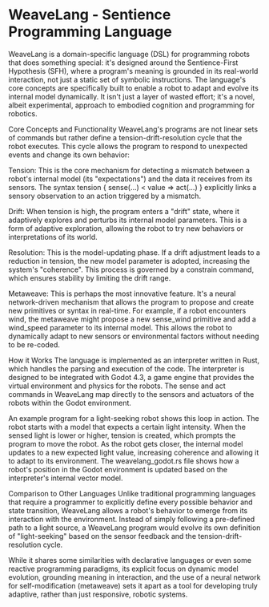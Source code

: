 # WeaveLang - Sentience Programming Language

WeaveLang is a domain-specific language (DSL) for programming robots that does something special: it's designed around the Sentience-First Hypothesis (SFH), where a program's meaning is grounded in its real-world interaction, not just a static set of symbolic instructions. The language's core concepts are specifically built to enable a robot to adapt and evolve its internal model dynamically. It isn't just a layer of wasted effort; it's a novel, albeit experimental, approach to embodied cognition and programming for robotics.


Core Concepts and Functionality
WeaveLang's programs are not linear sets of commands but rather define a tension-drift-resolution cycle that the robot executes. This cycle allows the program to respond to unexpected events and change its own behavior:

Tension: This is the core mechanism for detecting a mismatch between a robot's internal model (its "expectations") and the data it receives from its sensors. The syntax tension { sense(...) < value => act(...) } explicitly links a sensory observation to an action triggered by a mismatch.

Drift: When tension is high, the program enters a "drift" state, where it adaptively explores and perturbs its internal model parameters. This is a form of adaptive exploration, allowing the robot to try new behaviors or interpretations of its world.

Resolution: This is the model-updating phase. If a drift adjustment leads to a reduction in tension, the new model parameter is adopted, increasing the system's "coherence". This process is governed by a constrain command, which ensures stability by limiting the drift range.

Metaweave: This is perhaps the most innovative feature. It's a neural network-driven mechanism that allows the program to propose and create new primitives or syntax in real-time. For example, if a robot encounters wind, the metaweave might propose a new sense_wind primitive and add a wind_speed parameter to its internal model. This allows the robot to dynamically adapt to new sensors or environmental factors without needing to be re-coded.



How it Works
The language is implemented as an interpreter written in Rust, which handles the parsing and execution of the code. The interpreter is designed to be integrated with Godot 4.3, a game engine that provides the virtual environment and physics for the robots. The sense and act commands in WeaveLang map directly to the sensors and actuators of the robots within the Godot environment.

An example program for a light-seeking robot shows this loop in action. The robot starts with a model that expects a certain light intensity. When the sensed light is lower or higher, tension is created, which prompts the program to move the robot. As the robot gets closer, the internal model updates to a new expected light value, increasing coherence and allowing it to adapt to its environment. The weavelang_godot.rs file shows how a robot's position in the Godot environment is updated based on the interpreter's internal vector model.

Comparison to Other Languages
Unlike traditional programming languages that require a programmer to explicitly define every possible behavior and state transition, WeaveLang allows a robot's behavior to emerge from its interaction with the environment. Instead of simply following a pre-defined path to a light source, a WeaveLang program would evolve its own definition of "light-seeking" based on the sensor feedback and the tension-drift-resolution cycle.

While it shares some similarities with declarative languages or even some reactive programming paradigms, its explicit focus on dynamic model evolution, grounding meaning in interaction, and the use of a neural network for self-modification (metaweave) sets it apart as a tool for developing truly adaptive, rather than just responsive, robotic systems.
